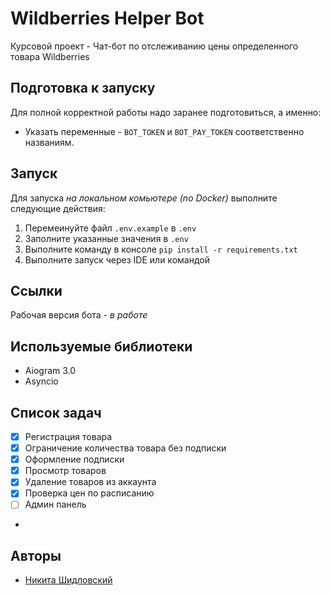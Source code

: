 # Wildberries Helper Bot
Курсовой проект - Чат-бот по отслеживанию цены определенного товара Wildberries

## Подготовка к запуску
Для полной корректной работы надо заранее подготовиться, а именно:
- Указать переменные - `BOT_TOKEN` и `BOT_PAY_TOKEN` соответственно названиям.

## Запуск
Для запуска *на локальном комьютере (no Docker)* выполните следующие действия:
1. Перемеинуйте файл `.env.example` в `.env`
2. Заполните указанные значения в `.env`
4. Выполните команду в консоле `pip install -r requirements.txt`
5. Выполните запуск через IDE или командой

## Ссылки
Рабочая версия бота - _в работе_

## Используемые библиотеки
- Aiogram 3.0
- Asyncio

## Список задач
- [x] Регистрация товара
- [x] Ограничение количества товара без подписки
- [x] Оформление подписки
- [x] Просмотр товаров
- [x] Удаление товаров из аккаунта
- [x] Проверка цен по расписанию
- [ ] Админ панель
- 

## Авторы
- [Никита Шидловский](https://github.com/1thenikita)
